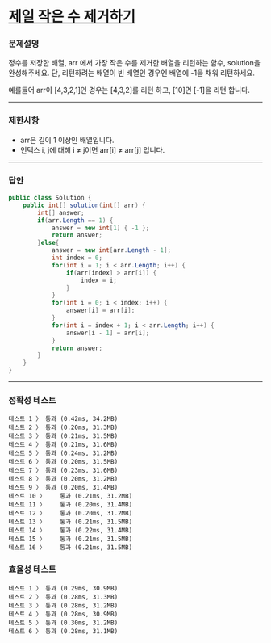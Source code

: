 # <a href="https://school.programmers.co.kr/learn/courses/30/lessons/12935">제일 작은 수 제거하기</a>

### 문제설명

정수를 저장한 배열, arr 에서 가장 작은 수를 제거한 배열을 리턴하는 함수, solution을 완성해주세요. 단, 리턴하려는 배열이 빈 배열인 경우엔 배열에 -1을 채워 리턴하세요. 

예를들어 arr이 [4,3,2,1]인 경우는 [4,3,2]를 리턴 하고, [10]면 [-1]을 리턴 합니다.

***

### 제한사항

 - arr은 길이 1 이상인 배열입니다.
 - 인덱스 i, j에 대해 i ≠ j이면 arr[i] ≠ arr[j] 입니다.

***

### 답안
``` csharp
public class Solution {
    public int[] solution(int[] arr) {
        int[] answer;
        if(arr.Length == 1) {
            answer = new int[1] { -1 };
            return answer;
        }else{
            answer = new int[arr.Length - 1];
            int index = 0;
            for(int i = 1; i < arr.Length; i++) {
                if(arr[index] > arr[i]) {
                    index = i;
                }
            }
            for(int i = 0; i < index; i++) {
                answer[i] = arr[i];
            }
            for(int i = index + 1; i < arr.Length; i++) {
                answer[i - 1] = arr[i];
            }
            return answer;
        }
    }
}
```

***

### 정확성 테스트
```
테스트 1 〉	통과 (0.42ms, 34.2MB)
테스트 2 〉	통과 (0.20ms, 31.3MB)
테스트 3 〉	통과 (0.21ms, 31.5MB)
테스트 4 〉	통과 (0.21ms, 31.6MB)
테스트 5 〉	통과 (0.24ms, 31.2MB)
테스트 6 〉	통과 (0.20ms, 31.5MB)
테스트 7 〉	통과 (0.23ms, 31.6MB)
테스트 8 〉	통과 (0.20ms, 31.2MB)
테스트 9 〉	통과 (0.20ms, 31.4MB)
테스트 10 〉	통과 (0.21ms, 31.2MB)
테스트 11 〉	통과 (0.20ms, 31.4MB)
테스트 12 〉	통과 (0.20ms, 31.2MB)
테스트 13 〉	통과 (0.21ms, 31.5MB)
테스트 14 〉	통과 (0.22ms, 31.4MB)
테스트 15 〉	통과 (0.21ms, 31.5MB)
테스트 16 〉	통과 (0.21ms, 31.5MB)
```

### 효율성 테스트
```
테스트 1 〉	통과 (0.29ms, 30.9MB)
테스트 2 〉	통과 (0.28ms, 31.3MB)
테스트 3 〉	통과 (0.28ms, 31.2MB)
테스트 4 〉	통과 (0.28ms, 30.9MB)
테스트 5 〉	통과 (0.30ms, 31.2MB)
테스트 6 〉	통과 (0.28ms, 31.1MB)
```